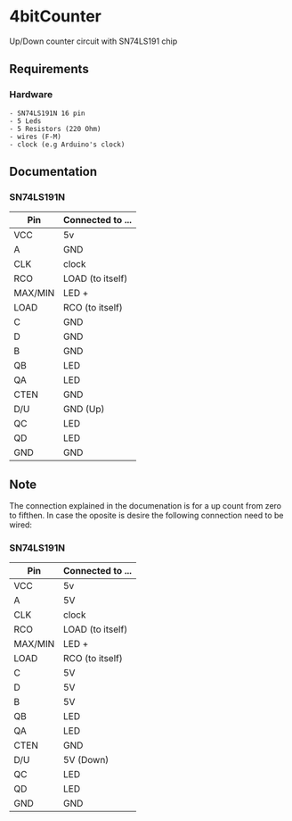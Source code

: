 # 4bitCounter
Up/Down counter circuit with SN74LS191 chip 

## Requirements
### Hardware
    - SN74LS191N 16 pin 
    - 5 Leds 
    - 5 Resistors (220 Ohm)
    - wires (F-M)
    - clock (e.g Arduino's clock)


## Documentation
### SN74LS191N
| Pin | Connected to ...|
|-----|---------------|
| VCC | 5v |
| A | GND |
| CLK | clock |
| RCO | LOAD (to itself)|
| MAX/MIN | LED +|
| LOAD | RCO (to itself) |
| C | GND |
| D | GND |
| B | GND|
| QB | LED |
| QA | LED |
| CTEN | GND |
| D/U | GND (Up) |
| QC | LED|
| QD | LED |
| GND | GND|

## Note
The connection explained in the documenation is for a up count from zero to fifthen. In case the oposite is desire the following connection need to be wired:
### SN74LS191N
| Pin | Connected to ...|
|-----|---------------|
| VCC | 5v |
| A | 5V |
| CLK | clock |
| RCO | LOAD (to itself)|
| MAX/MIN | LED +|
| LOAD | RCO (to itself) |
| C | 5V |
| D | 5V |
| B | 5V |
| QB | LED |
| QA | LED |
| CTEN | GND |
| D/U | 5V (Down) |
| QC | LED|
| QD | LED |
| GND | GND|
